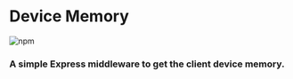 # Device Memory
![npm](https://img.shields.io/npm/v/device-memory?style=flat-square)
### A simple Express middleware to get the client device memory.